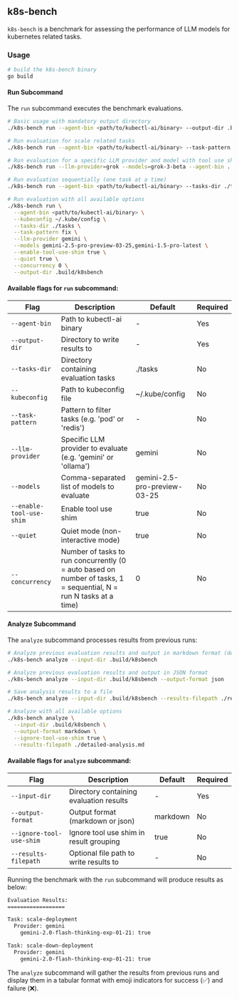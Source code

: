 ## k8s-bench

`k8s-bench` is a benchmark for assessing the performance of LLM models for kubernetes related tasks.


### Usage

```sh
# build the k8s-bench binary
go build
```

#### Run Subcommand

The `run` subcommand executes the benchmark evaluations.

```sh
# Basic usage with mandatory output directory
./k8s-bench run --agent-bin <path/to/kubectl-ai/binary> --output-dir .build/k8sbench

# Run evaluation for scale related tasks
./k8s-bench run --agent-bin <path/to/kubectl-ai/binary> --task-pattern scale --kubeconfig <path/to/kubeconfig> --output-dir .build/k8sbench

# Run evaluation for a specific LLM provider and model with tool use shim disabled
./k8s-bench run --llm-provider=grok --models=grok-3-beta --agent-bin ../kubectl-ai --task-pattern=fix-probes --enable-tool-use-shim=false --output-dir .build/k8sbench

# Run evaluation sequentially (one task at a time)
./k8s-bench run --agent-bin <path/to/kubectl-ai/binary> --tasks-dir ./tasks --output-dir .build/k8sbench --concurrency 1

# Run evaluation with all available options
./k8s-bench run \
  --agent-bin <path/to/kubectl-ai/binary> \
  --kubeconfig ~/.kube/config \
  --tasks-dir ./tasks \
  --task-pattern fix \
  --llm-provider gemini \
  --models gemini-2.5-pro-preview-03-25,gemini-1.5-pro-latest \
  --enable-tool-use-shim true \
  --quiet true \
  --concurrency 0 \
  --output-dir .build/k8sbench
```

#### Available flags for `run` subcommand:

| Flag | Description | Default | Required |
|------|-------------|---------|----------|
| `--agent-bin` | Path to kubectl-ai binary | - | Yes |
| `--output-dir` | Directory to write results to | - | Yes |
| `--tasks-dir` | Directory containing evaluation tasks | ./tasks | No |
| `--kubeconfig` | Path to kubeconfig file | ~/.kube/config | No |
| `--task-pattern` | Pattern to filter tasks (e.g. 'pod' or 'redis') | - | No |
| `--llm-provider` | Specific LLM provider to evaluate (e.g. 'gemini' or 'ollama') | gemini | No |
| `--models` | Comma-separated list of models to evaluate | gemini-2.5-pro-preview-03-25 | No |
| `--enable-tool-use-shim` | Enable tool use shim | true | No |
| `--quiet` | Quiet mode (non-interactive mode) | true | No |
| `--concurrency` | Number of tasks to run concurrently (0 = auto based on number of tasks, 1 = sequential, N = run N tasks at a time) | 0 | No |

#### Analyze Subcommand

The `analyze` subcommand processes results from previous runs:

```sh
# Analyze previous evaluation results and output in markdown format (default)
./k8s-bench analyze --input-dir .build/k8sbench

# Analyze previous evaluation results and output in JSON format
./k8s-bench analyze --input-dir .build/k8sbench --output-format json

# Save analysis results to a file
./k8s-bench analyze --input-dir .build/k8sbench --results-filepath ./results.md

# Analyze with all available options
./k8s-bench analyze \
  --input-dir .build/k8sbench \
  --output-format markdown \
  --ignore-tool-use-shim true \
  --results-filepath ./detailed-analysis.md
```

#### Available flags for `analyze` subcommand:

| Flag | Description | Default | Required |
|------|-------------|---------|----------|
| `--input-dir` | Directory containing evaluation results | - | Yes |
| `--output-format` | Output format (markdown or json) | markdown | No |
| `--ignore-tool-use-shim` | Ignore tool use shim in result grouping | true | No |
| `--results-filepath` | Optional file path to write results to | - | No |

Running the benchmark with the `run` subcommand will produce results as below:

```sh
Evaluation Results:
==================

Task: scale-deployment
  Provider: gemini
    gemini-2.0-flash-thinking-exp-01-21: true

Task: scale-down-deployment
  Provider: gemini
    gemini-2.0-flash-thinking-exp-01-21: true
```

The `analyze` subcommand will gather the results from previous runs and display them in a tabular format with emoji indicators for success (✅) and failure (❌).
